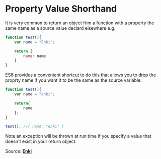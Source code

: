 # Property Value Shorthand 

It is very common to return an object frim a function with a property the same name as a source value declard elsewhere e.g.

```javascript 
function test(){
	var name = "Enki"; 

	return {
		name: name
	}
}
```

ES6 provides a convenient shortcut to do this that allows you to drop the proprty name if you want it to be the same as the source variable: 

```javascript 
function test(){
	var name = "enki";

	return{
		name
	};
}

test(); //{ name: "enki" }
```

Note an exception will be thrown at run time if you specify a value that doesn't exist in your return object. 

Source: [**Enki**](https://www.enki.com/)